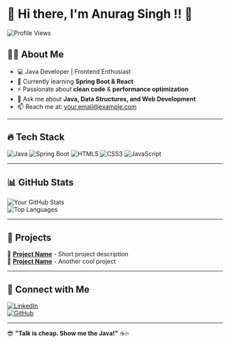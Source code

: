 # 🚀 Hi there, I'm Anurag Singh !! 👋

![Profile Views](https://komarev.com/ghpvc/?username=yourusername&color=blue&style=flat)

## 🧑‍💻 About Me  
- 💻 Java Developer | Frontend Enthusiast  
- 🌱 Currently learning **Spring Boot & React**  
- ⚡ Passionate about **clean code** & **performance optimization**  
- 💬 Ask me about **Java, Data Structures, and Web Development**  
- 📫 Reach me at: [your.email@example.com](mailto:your.email@example.com)  

---

## 🔥 Tech Stack  
![Java](https://img.shields.io/badge/Java-ED8B00?style=for-the-badge&logo=java&logoColor=white)
![Spring Boot](https://img.shields.io/badge/Spring%20Boot-6DB33F?style=for-the-badge&logo=spring-boot&logoColor=white)
![HTML5](https://img.shields.io/badge/HTML5-E34F26?style=for-the-badge&logo=html5&logoColor=white)
![CSS3](https://img.shields.io/badge/CSS3-1572B6?style=for-the-badge&logo=css3&logoColor=white)
![JavaScript](https://img.shields.io/badge/JavaScript-F7DF1E?style=for-the-badge&logo=javascript&logoColor=black)

---

## 📊 GitHub Stats  
![Your GitHub Stats](https://github-readme-stats.vercel.app/api?username=yourusername&show_icons=true&theme=tokyonight)  
![Top Languages](https://github-readme-stats.vercel.app/api/top-langs/?username=yourusername&layout=compact&theme=tokyonight)

---

## 📌 Projects  
🚀 **[Project Name](https://github.com/yourusername/project-link)** - Short project description  
🔹 **[Project Name](https://github.com/yourusername/project-link)** - Another cool project  

---

## 🤝 Connect with Me  
[![LinkedIn](https://img.shields.io/badge/LinkedIn-0A66C2?style=for-the-badge&logo=linkedin&logoColor=white)](https://www.linkedin.com/in/yourprofile)  
[![GitHub](https://img.shields.io/badge/GitHub-181717?style=for-the-badge&logo=github&logoColor=white)](https://github.com/yourusername)  

---

😎 **"Talk is cheap. Show me the Java!"** ☕🔥  
